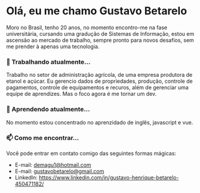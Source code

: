# Olá, eu me chamo Gustavo Betarelo 
Moro no Brasil, tenho 20 anos, no momento encontro-me na fase universitária, cursando uma gradução de Sistemas de Informação, estou em ascensão ao mercado de trabalho, sempre pronto para novos desafios, sem me prender à apenas uma tecnologia. 

### 🔭 Trabalhando atualmente...
Trabalho no setor de administração agrícola, de uma empresa produtora de etanol e açúcar. Eu gerencio dados de propriedades, produção, controle de pagamentos, controle de equipamentos e recuros, além de gerenciar uma equipe de aprendizes. Mas o foco agora é me tornar um dev.

### 🌱 Aprendendo atualmente...
No momento estou concentrado no aprenzidado de inglês, javascript e vue.  

### 📫 Como me encontrar...
Você pode entrar em contato comigo das seguintes formas mágicas: 
- E-mail: demagu1@hotmail.com
- E-mail: gustavobetarelo@gmail.com
- LinkedIn: https://www.linkedin.com/in/gustavo-henrique-betarelo-450471182/
